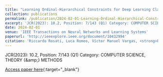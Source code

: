 ```yaml
---
title: "Learning Ordinal-Hierarchical Constraints for Deep Learning Classifie"
collection: publications
permalink: /publication/2024-02-01-Learning-Ordinal-Hierarchical-Constraints-for-Deep-Learning-Classifie
excerpt: 'JCR(2023): 10.2, Position: 7/143 (Q1) Category: COMPUTER SCIENCE, THEORY &amp; METHODS'
date: 2024-02-01
venue: 'IEEE Transactions on Neural Networks and Learning Systems'
paperurl: 'http://ieeexplore.ieee.org/document/10432994'
citation: 'Riccardo Rosati, Luca Romeo, Víctor Manuel Vargas, <strong>Pedro Antonio Gutiérrez</strong>, Emanuele Frontoni, César Hervás-Martínez, &quot;Learning Ordinal-Hierarchical Constraints for Deep Learning Classifie.&quot; IEEE Transactions on Neural Networks and Learning Systems, 2024, pp.1--14.'
---
```

JCR(2023): 10.2, Position: 7/143 (Q1) Category: COMPUTER SCIENCE, THEORY {\&amp;} METHODS

[Access paper here](http://ieeexplore.ieee.org/document/10432994){:target="_blank"}
